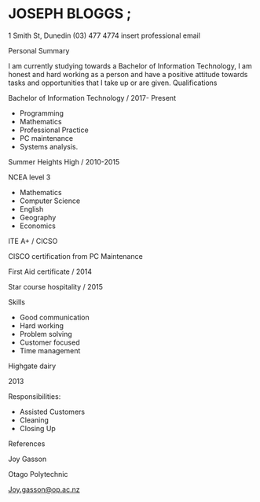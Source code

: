 # JOSEPH BLOGGS ;
1 Smith St, Dunedin  (03) 477 4774  insert professional email

Personal Summary

I am currently studying towards a Bachelor of Information Technology, I am honest and hard working as a person and have a positive attitude towards tasks and opportunities that I take up or are given.
Qualifications

Bachelor of Information Technology / 2017- Present
- Programming
- Mathematics
- Professional Practice
- PC maintenance
- Systems analysis.

Summer Heights High / 2010-2015

NCEA level 3
- Mathematics
- Computer Science
- English
- Geography
- Economics

ITE A+ / CICSO

CISCO certification from PC Maintenance

First Aid certificate / 2014

Star course hospitality / 2015

Skills
- Good communication
- Hard working
- Problem solving
- Customer focused
- Time management

Highgate dairy

2013

Responsibilities:
- Assisted Customers
- Cleaning
- Closing Up

References

Joy Gasson

Otago Polytechnic

Joy.gasson@op.ac.nz

